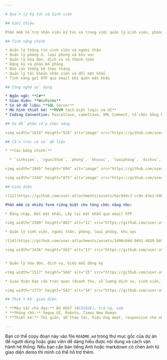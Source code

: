 ```yaml
---

# Quản lý Ký túc xá Sinh viên

## Giới thiệu

Phần mềm hỗ trợ nhân viên ký túc xá trong việc quản lý sinh viên, phòng ở, dịch vụ và hóa đơn, giúp tin học hóa quá trình làm việc vốn đang thực hiện thủ công.

## Tính năng chính

* Quản lý thông tin sinh viên và người thân
* Quản lý phòng ở, loại phòng và khu vực
* Quản lý hóa đơn, dịch vụ và thanh toán
* Đăng ký và phân bổ phòng
* Báo cáo thống kê theo tháng
* Quản lý tài khoản nhân viên và đổi mật khẩu
* Tính năng gửi OTP qua email khi quên mật khẩu

## Công nghệ sử dụng

* Ngôn ngữ: **C#**
* Giao diện: **WinForms**
* Cơ sở dữ liệu: **SQL Server**
* Mô hình thiết kế: **MVVM tách biệt logic và UI**
* Coding Convention: PascalCase, camelCase, XML Comment, tổ chức bằng Partial Class

## Sơ đồ phân cấp chức năng

<img width="1018" height="526" alt="image" src="https://github.com/user-attachments/assets/1e44730d-e72c-47df-bd1a-0b50a6d8ee37" />

## Cấu trúc cơ sở dữ liệu

* **Các bảng chính:**

  * `sinhvien`, `nguoithan`, `phong`, `khuvuc`, `loaiphong`, `dichvu`, `hoadon`, `phieudangky`, `taikhoan`, `nhanvien`

<img width="1045" height="694" alt="image" src="https://github.com/user-attachments/assets/9cbff6f9-98b5-48bf-86d6-7b03fcd08f4a" />

<img width="1344" height="875" alt="image" src="https://github.com/user-attachments/assets/52e5f5ba-cc32-4106-9597-fc5a414962e9" />

## Giao diện

![12](https://github.com/user-attachments/assets/6ac94dc2-cc0e-43e1-b904-380693cb0063)

Phần mềm có nhiều form riêng biệt cho từng chức năng như:

* Đăng nhập, Đổi mật khẩu, Lấy lại mật khẩu qua email OTP

<img width="2580" height="862" alt="11" src="https://github.com/user-attachments/assets/1b81df3b-7d86-4d32-a4f1-97433fd01b52" />

* Quản lý sinh viên, người thân, phòng, loại phòng, khu vực

![14](https://github.com/user-attachments/assets/1d90c044-9491-4839-bb50-8f608ad02e18)

<img width="1436" height="562" alt="13" src="https://github.com/user-attachments/assets/b70d4b38-650e-406e-ad30-667fd31141ae" />


* Quản lý hóa đơn, dịch vụ, biểu mẫu đăng ký

<img width="1517" height="568" alt="15" src="https://github.com/user-attachments/assets/db075d73-40ff-44bc-8e9b-80b74883e9ab" />

* Giao diện báo cáo trực quan (doanh thu, số lượng dịch vụ, sinh viên,...)

<img width="1773" height="542" alt="16" src="https://github.com/user-attachments/assets/7ee2e03a-1dc2-43e0-a7af-b04bd8652d17" />

## Thiết kế giao diện

* **Màu sắc chủ đạo:** Đỏ HUST (#C8102E), trắng, xám
* **Phông chữ:** Segoe UI, Roboto, Times New Roman
* **Thiết kế:** Tối giản, dễ thao tác, hiệu ứng mượt, responsive nhẹ nhàng

---
```


Bạn có thể copy đoạn này vào file `README.md` trong thư mục gốc của dự án để người dùng hoặc giáo viên dễ dàng hiểu được nội dung và cách vận hành hệ thống. Nếu bạn cần bản tiếng Anh hoặc markdown có chèn ảnh từ giao diện demo thì mình có thể hỗ trợ thêm.
